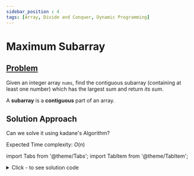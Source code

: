 ```yaml
---
sidebar_position : 4
tags: [Array, Divide and Conquer, Dynamic Programming]
---
```


# Maximum Subarray

## [Problem](https://leetcode.com/problems/maximum-subarray/)

<p>Given an integer array <code>nums</code>, find the contiguous subarray (containing at least one number) which has the largest sum and return <em>its sum</em>.</p>

<p>A <strong>subarray</strong> is a <strong>contiguous</strong> part of an array.</p>

## Solution Approach

Can we solve it using kadane's Algorithm?

Expected Time complexity: $O(n)$

import Tabs from '@theme/Tabs';
import TabItem from '@theme/TabItem';

<details><summary>Click - to see solution code</summary>

<Tabs>
<TabItem value="cpp" label="C++">

```cpp
class Solution {
   public:
    int maxSubArray(vector<int>& nums) {
        int ans = *max_element(nums.begin(), nums.end());
        int n = nums.size();
        int max_so_far = 0, max_till_here = 0;

        for (int i = 0; i < n; i++) {
            max_till_here += nums[i];
            if (max_till_here > max_so_far) max_so_far = max_till_here;
            if (max_till_here < 0) max_till_here = 0;
        }
        if (ans < 0) return ans;
        return max_so_far;
    }
};
```
</TabItem>
</Tabs>

</details>
